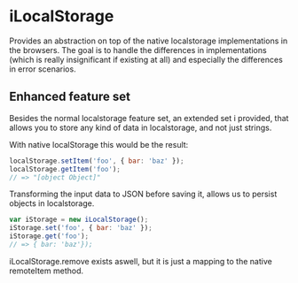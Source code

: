 # iLocalStorage

Provides an abstraction on top of the native localstorage
implementations in the browsers. The goal is to handle the differences
in implementations (which is really insignificant if existing at all)
and especially the differences in error scenarios.

## Enhanced feature set

Besides the normal localstorage feature set, an extended set i
provided, that allows you to store any kind of data in localstorage,
and not just strings.

With native localStorage this would be the result:

```javascript
localStorage.setItem('foo', { bar: 'baz' });
localStorage.getItem('foo');
// => "[object Object]"
```

Transforming the input data to JSON before saving it, allows us to
persist objects in localstorage.

```javascript
var iStorage = new iLocalStorage();
iStorage.set('foo', { bar: 'baz' });
iStorage.get('foo');
// => { bar: 'baz'});
```

iLocalStorage.remove exists aswell, but it is just a mapping to the
native remoteItem method.
